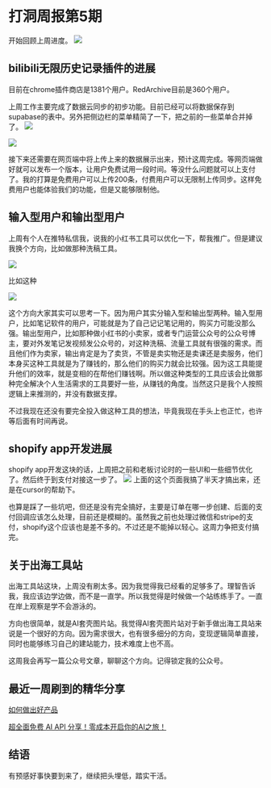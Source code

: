 # 打洞周报第5期
开始回顾上周进度。
![](https://cdn.mundane.ink/202505262256167.png)

## bilibili无限历史记录插件的进展

目前在chrome插件商店是1381个用户。RedArchive目前是360个用户。

上周工作主要完成了数据云同步的初步功能。目前已经可以将数据保存到supabase的表中。另外把侧边栏的菜单精简了一下，把之前的一些菜单合并掉了。
![](https://cdn.mundane.ink/202506092101723.png)

![](https://cdn.mundane.ink/202506092102473.png)

接下来还需要在网页端中将上传上来的数据展示出来，预计这周完成。等网页端做好就可以发布一个版本，让用户免费试用一段时间。等没什么问题就可以上支付了。我的打算是免费用户可以上传200条，付费用户可以无限制上传同步。这样免费用户也能体验我们的功能，但是又能够限制他。

## 输入型用户和输出型用户

上周有个人在推特私信我，说我的小红书工具可以优化一下，帮我推广。但是建议我换个方向，比如做那种洗稿工具。

![](https://cdn.mundane.ink/202506092113731.png)

比如这种

![](https://cdn.mundane.ink/202506092117057.jpg)

这个方向大家其实可以思考一下。因为用户其实分输入型和输出型两种。输入型用户，比如笔记软件的用户，可能就是为了自己记记笔记用的，购买力可能没那么强。输出型用户，比如那种做小红书的小卖家，或者专门运营公众号的公众号博主，要对外发笔记发视频发公众号的，对这种洗稿、流量工具就有很强的需求。而且他们作为卖家，输出肯定是为了卖货，不管是卖实物还是卖课还是卖服务，他们本身买这种工具就是为了赚钱的，那么他们的购买力就会比较强。因为这工具能提升他们的效率，就是变相的在帮他们赚钱啊。所以做这种类型的工具应该会比做那种完全解决个人生活需求的工具要好一些，从赚钱的角度。当然这只是我个人按照逻辑上来推测的，并没有数据支撑。

不过我现在还没有要完全投入做这种工具的想法，毕竟我现在手头上也正忙，也许等后面有时间再说。

## shopify app开发进展

shopify app开发这块的话，上周把之前和老板讨论时的一些UI和一些细节优化了。然后终于到支付对接这一步了。
![](https://cdn.mundane.ink/202506092133620.png)
上面的这个页面我搞了半天才搞出来，还是在cursor的帮助下。

也算是踩了一些坑吧，但还是没有完全搞好，主要是订单在哪一步创建、后面的支付回调应该怎么处理，目前还是模糊的。虽然我之前也处理过微信和stripe的支付，shopify这个应该也是差不多的。不过还是不能掉以轻心。这周力争把支付搞完。

## 关于出海工具站

出海工具站这块，上周没有刷太多。因为我觉得我已经看的足够多了。理智告诉我，我应该边学边做，而不是一直学。所以我觉得是时候做一个站练练手了。一直在岸上观察是学不会游泳的。

方向也很简单，就是AI套壳图片站。我觉得AI套壳图片站对于新手做出海工具站来说是一个很好的方向。因为需求很大，也有很多细分的方向，变现逻辑简单直接，同时也能够练习自己的建站能力，技术难度上也不高。

这周我会再写一篇公众号文章，聊聊这个方向。记得锁定我的公众号。

## 最近一周刷到的精华分享
[如何做出好产品](https://mp.weixin.qq.com/s/SboT3zYVR7aBznmbQYzxaA)

[超全面免费 AI API 分享！零成本开启你的AI之旅！](https://mp.weixin.qq.com/s/jOzQj5QtORv4zKIliG6Mkg)


## 结语
有预感好事快要到来了，继续把头埋低，踏实干活。
